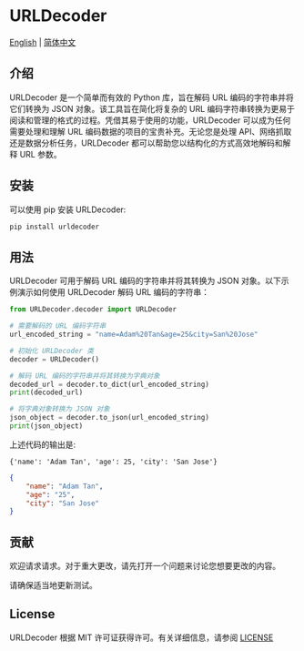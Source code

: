 # URLDecoder

[English](./README.md) | [简体中文](./README_ZH.md)

## 介绍

URLDecoder 是一个简单而有效的 Python 库，旨在解码 URL 编码的字符串并将它们转换为 JSON 对象。该工具旨在简化将复杂的 URL 编码字符串转换为更易于阅读和管理的格式的过程。凭借其易于使用的功能，URLDecoder 可以成为任何需要处理和理解 URL 编码数据的项目的宝贵补充。无论您是处理 API、网络抓取还是数据分析任务，URLDecoder 都可以帮助您以结构化的方式高效地解码和解释 URL 参数。

## 安装

可以使用 pip 安装 URLDecoder:

```bash
pip install urldecoder
```

## 用法

URLDecoder 可用于解码 URL 编码的字符串并将其转换为 JSON 对象。以下示例演示如何使用 URLDecoder 解码 URL 编码的字符串：

```python
from URLDecoder.decoder import URLDecoder

# 需要解码的 URL 编码字符串
url_encoded_string = "name=Adam%20Tan&age=25&city=San%20Jose"

# 初始化 URLDecoder 类
decoder = URLDecoder()

# 解码 URL 编码的字符串并将其转换为字典对象
decoded_url = decoder.to_dict(url_encoded_string)
print(decoded_url)

# 将字典对象转换为 JSON 对象
json_object = decoder.to_json(url_encoded_string)
print(json_object)
```

上述代码的输出是:

```dict
{'name': 'Adam Tan', 'age': 25, 'city': 'San Jose'}
```

```json
{
    "name": "Adam Tan",
    "age": "25",
    "city": "San Jose"
}
```

## 贡献

欢迎请求请求。对于重大更改，请先打开一个问题来讨论您想要更改的内容。

请确保适当地更新测试。

## License

URLDecoder 根据 MIT 许可证获得许可。有关详细信息，请参阅 [LICENSE](LICENSE)

